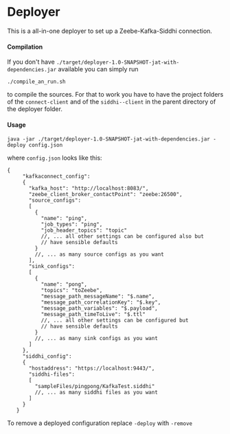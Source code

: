 # Deployer

This is a all-in-one deployer to set up a Zeebe-Kafka-Siddhi connection.

#### Compilation
If you don't have `./target/deployer-1.0-SNAPSHOT-jat-with-dependencies.jar` available you can simply run
```
./compile_an_run.sh
```
to compile the sources. For that to work you have to have the project folders of the `connect-client` and of the `siddhi--client` in the parent directory of the deployer folder.

#### Usage

```
java -jar ./target/deployer-1.0-SNAPSHOT-jat-with-dependencies.jar -deploy config.json
```
where `config.json` looks like this:
```
{
     "kafkaconnect_config":
     {
       "kafka_host": "http://localhost:8083/",
       "zeebe_client_broker_contactPoint": "zeebe:26500",
       "source_configs":
       [
         {
           "name": "ping",
           "job_types": "ping",
           "job_header_topics": "topic"
           //, ... all other settings can be configured also but
           // have sensible defaults
         }
         //, ... as many source configs as you want
       ],
       "sink_configs":
       [
         {
           "name": "pong",
           "topics": "toZeebe",
           "message_path_messageName": "$.name",
           "message_path_correlationKey": "$.key",
           "message_path_variables": "$.payload",
           "message_path_timeToLive": "$.ttl"
           //, ... all other settings can be configured but
           // have sensible defaults
         }
         //, ... as many sink configs as you want
       ]
     },
     "siddhi_config":
     {
       "hostaddress": "https://localhost:9443/",
       "siddhi-files":
       [
         "sampleFiles/pingpong/KafkaTest.siddhi"
         //, ... as many siddhi files as you want
       ]
     }
   }
```

To remove a deployed configuration replace `-deploy` with `-remove`